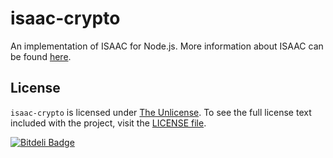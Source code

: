 # isaac-crypto

An implementation of ISAAC for Node.js. More information about ISAAC can be found [here](http://burtleburtle.net/bob/rand/isaacafa.html).

## License
`isaac-crypto` is licensed under [The Unlicense](http://unlicense.org). To see the full license text included with the project, visit the [LICENSE file](/LICENSE).


[![Bitdeli Badge](https://d2weczhvl823v0.cloudfront.net/Jameskmonger/isaac-crypto/trend.png)](https://bitdeli.com/free "Bitdeli Badge")

